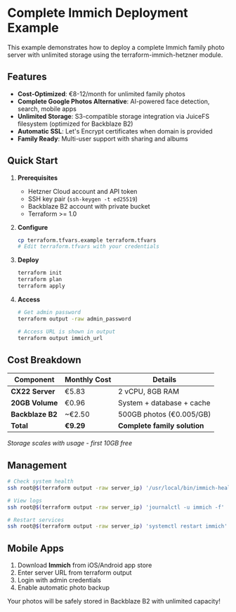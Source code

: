 # Complete Immich Deployment Example

This example demonstrates how to deploy a complete Immich family photo server with unlimited storage using the terraform-immich-hetzner module.

## Features

- **Cost-Optimized**: €8-12/month for unlimited family photos
- **Complete Google Photos Alternative**: AI-powered face detection, search, mobile apps
- **Unlimited Storage**: S3-compatible storage integration via JuiceFS filesystem (optimized for Backblaze B2)
- **Automatic SSL**: Let's Encrypt certificates when domain is provided
- **Family Ready**: Multi-user support with sharing and albums

## Quick Start

1. **Prerequisites**
   - Hetzner Cloud account and API token
   - SSH key pair (`ssh-keygen -t ed25519`)
   - Backblaze B2 account with private bucket
   - Terraform >= 1.0

2. **Configure**
   ```bash
   cp terraform.tfvars.example terraform.tfvars
   # Edit terraform.tfvars with your credentials
   ```

3. **Deploy**
   ```bash
   terraform init
   terraform plan
   terraform apply
   ```

4. **Access**
   ```bash
   # Get admin password
   terraform output -raw admin_password
   
   # Access URL is shown in output
   terraform output immich_url
   ```

## Cost Breakdown

| Component | Monthly Cost | Details |
|-----------|--------------|---------|
| **CX22 Server** | €5.83 | 2 vCPU, 8GB RAM |
| **20GB Volume** | €0.96 | System + database + cache |
| **Backblaze B2** | ~€2.50 | 500GB photos (€0.005/GB) |
| **Total** | **€9.29** | **Complete family solution** |

*Storage scales with usage - first 10GB free*

## Management

```bash
# Check system health
ssh root@$(terraform output -raw server_ip) '/usr/local/bin/immich-health-check.sh'

# View logs
ssh root@$(terraform output -raw server_ip) 'journalctl -u immich -f'

# Restart services
ssh root@$(terraform output -raw server_ip) 'systemctl restart immich'
```

## Mobile Apps

1. Download **Immich** from iOS/Android app store
2. Enter server URL from terraform output
3. Login with admin credentials
4. Enable automatic photo backup

Your photos will be safely stored in Backblaze B2 with unlimited capacity!